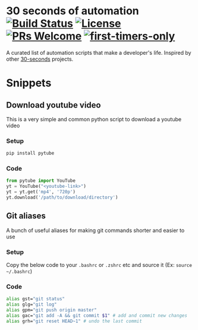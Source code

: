 # 30 seconds of automation [![Build Status](https://travis-ci.com/arjunmahishi/30-seconds-of-automation.svg?branch=master)](https://travis-ci.com/arjunmahishi/30-seconds-of-automation) [![License](https://img.shields.io/badge/license-CC0--1.0-blue.svg)](https://github.com/arjunmahishi/30-seconds-of-automation/blob/master/LICENSE) [![PRs Welcome](https://img.shields.io/badge/PRs-welcome-brightgreen.svg?style=flat-square)](http://makeapullrequest.com) [![first-timers-only](https://img.shields.io/badge/first--timers--only-friendly-blue.svg?style=flat-square)](https://www.firsttimersonly.com/) 

A curated list of automation scripts that make a developer's life. Inspired by other [30-seconds](https://github.com/30-seconds) projects.

# Snippets

## Download youtube video
This is a very simple and common python script to download a youtube video

### Setup
```bash
pip install pytube
```

### Code
```py
from pytube import YouTube
yt = YouTube("<youtube-link>")
yt = yt.get('mp4', '720p')
yt.download('/path/to/download/directory')
```

## Git aliases

A bunch of useful aliases for making git commands shorter and easier to use

### Setup

Copy the below code to your `.bashrc` or `.zshrc` etc and source it (Ex: `source ~/.bashrc`)

### Code
```bash
alias gst="git status"
alias glg="git log"
alias gpm="git push origin master" 
alias gac="git add -A && git commit $1" # add and commit new changes
alias grh="git reset HEAD~1" # undo the last commit
```